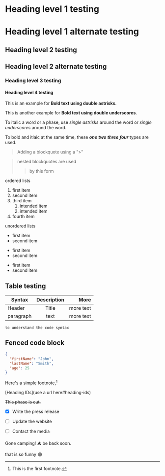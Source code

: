 # Heading level 1 testing
Heading level 1 alternate testing
=================================

## Heading level 2 testing
Heading level 2 alternate testing
---------------------------------

### Heading level 3 testing

#### Heading level 4 testing

This is an example for **Bold text using double astrisks**.

This is another example for __Bold text using double underscores__.

To italic a word or a phase, use *single astrisks* around the word or _single underscores_ around the word.

To bold and itlaic at the same time, these ***one*** ___two___ __*three*__ **_four_** types are used.

> Adding a blockquote using a ">"

> nested blockquotes are used
>
>> by this form

ordered lists

1. first item
2. second item
3. third item
    1. intended item
    2. intended item
4. fourth item

unordered lists

+ first item
+ second item

* first item
* second item

- first item
- second item

Table testing
-------------

| Syntax | Description | More |
| ------ | :-----------: |    ------: |
| Header | Title | more text |
| paragraph | text | more text |

`to understand the code syntax` 

Fenced code block
---------

```json
{
  "firstName": "John",
  "lastName": "Smith",
  "age": 25
}
```

Here's a simple footnote,[^1]

[^1]: This is the first footnote.

[Heading IDs](use a url here#heading-ids)


~~This phase is cut.~~

- [x] Write the press release

- [ ] Update the website

- [ ] Contact the media

Gone camping! :tent: be back soon.

that is so funny :joy:


